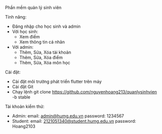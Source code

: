 Phần mềm quản lý sinh viên

Tính năng:
- Đăng nhập cho học sinh và admin
- Với học sinh:
  + Xem điểm
  + Xem thông tin cá nhân
- Với admin:
  + Thêm, Sửa, Xóa tài khoản
  + Thêm, Sửa, Xóa điểm
  + Thêm, Sửa, Xóa môn học

Cài đặt:
- Cài đặt môi trường phát triển flutter trên máy
- Cài đặt Git
- Chạy lệnh git clone https://github.com/nguyenhoang213/quanlysinhvien -b stable

Tài khoản kiểm thử:
  + Admin: email: admin@humg.edu.vn  password: 1234567
  + Student: email: 2121051340@student.humg.edu.vn   password: Hoang2103
